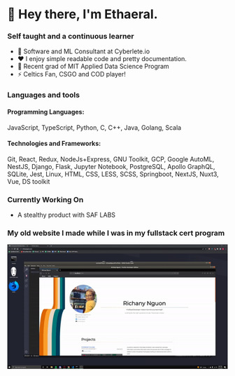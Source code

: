 # 👋 Hey there, I'm Ethaeral.

### Self taught and a continuous learner
- 💼 Software and ML Consultant at Cyberlete.io
- ❤️ I enjoy simple readable code and pretty documentation.
- 🌱 Recent grad of MIT Applied Data Science Program
- ⚡ Celtics Fan, CSGO and COD player!

### Languages and tools
#### Programming Languages: 
JavaScript, TypeScript, Python, C, C++, Java, Golang, Scala
#### Technologies and Frameworks: 
Git, React, Redux, NodeJs+Express, GNU Toolkit, GCP, Google AutoML, NestJS, Django, Flask, Jupyter Notebook, PostgreSQL, Apollo GraphQL, SQLite, Jest, Linux, HTML, CSS, LESS, SCSS, Springboot, NextJS, Nuxt3, Vue, DS toolkit

### Currently Working On
- A stealthy product with SAF LABS

### My old website I made while I was in my fullstack cert program
![Gif of old porfolio website](./portfolio.gif)
